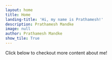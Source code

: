 ```yaml
---
layout: home
title: Home
landing-title: 'Hi, my name is Prathamesh!'
description: Prathamesh Mandke
image: null
author: Prathamesh Mandke
show_tile: True
---
```


Click below to checkout more content about me!
